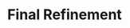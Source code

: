 ---
layout: page
title: Final Refinement
show_sidebar: false
menubar: final_refinement_menu
permalink: /final-refinement-phase/final-refinement/
---